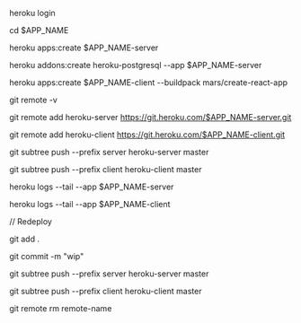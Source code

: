 heroku login

cd $APP_NAME

heroku apps:create $APP_NAME-server

heroku addons:create heroku-postgresql --app $APP_NAME-server

heroku apps:create $APP_NAME-client --buildpack mars/create-react-app

git remote -v

git remote add heroku-server https://git.heroku.com/$APP_NAME-server.git

git remote add heroku-client https://git.heroku.com/$APP_NAME-client.git

git subtree push --prefix server heroku-server master

git subtree push --prefix client heroku-client master

heroku logs --tail --app $APP_NAME-server

heroku logs --tail --app $APP_NAME-client

// Redeploy

git add .

git commit -m "wip"

git subtree push --prefix server heroku-server master

git subtree push --prefix client heroku-client master

git remote rm remote-name